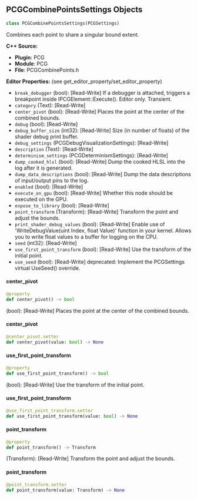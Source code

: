 ## PCGCombinePointsSettings Objects

```python
class PCGCombinePointsSettings(PCGSettings)
```

Combines each point to share a singular bound extent.

**C++ Source:**

- **Plugin**: PCG
- **Module**: PCG
- **File**: PCGCombinePoints.h

**Editor Properties:** (see get_editor_property/set_editor_property)

- ``break_debugger`` (bool):  [Read-Write] If a debugger is attached, triggers a breakpoint inside IPCGElement::Execute(). Editor only. Transient.
- ``category`` (Text):  [Read-Write]
- ``center_pivot`` (bool):  [Read-Write] Places the point at the center of the combined bounds.
- ``debug`` (bool):  [Read-Write]
- ``debug_buffer_size`` (int32):  [Read-Write] Size (in number of floats) of the shader debug print buffer.
- ``debug_settings`` (PCGDebugVisualizationSettings):  [Read-Write]
- ``description`` (Text):  [Read-Write]
- ``determinism_settings`` (PCGDeterminismSettings):  [Read-Write]
- ``dump_cooked_hlsl`` (bool):  [Read-Write] Dump the cooked HLSL into the log after it is generated.
- ``dump_data_descriptions`` (bool):  [Read-Write] Dump the data descriptions of input/output pins to the log.
- ``enabled`` (bool):  [Read-Write]
- ``execute_on_gpu`` (bool):  [Read-Write] Whether this node should be executed on the GPU.
- ``expose_to_library`` (bool):  [Read-Write]
- ``point_transform`` (Transform):  [Read-Write] Transform the point and adjust the bounds.
- ``print_shader_debug_values`` (bool):  [Read-Write] Enable use of 'WriteDebugValue(uint Index, float Value)' function in your kernel. Allows you to write float values to a buffer for logging on the CPU.
- ``seed`` (int32):  [Read-Write]
- ``use_first_point_transform`` (bool):  [Read-Write] Use the transform of the initial point.
- ``use_seed`` (bool):  [Read-Write]
  deprecated: Implement the PCGSettings virtual UseSeed() override.

<a id="unreal.PCGCombinePointsSettings.center_pivot"></a>

#### center_pivot

```python
@property
def center_pivot() -> bool
```

(bool):  [Read-Write] Places the point at the center of the combined bounds.

<a id="unreal.PCGCombinePointsSettings.center_pivot"></a>

#### center_pivot

```python
@center_pivot.setter
def center_pivot(value: bool) -> None
```

<a id="unreal.PCGCombinePointsSettings.use_first_point_transform"></a>

#### use_first_point_transform

```python
@property
def use_first_point_transform() -> bool
```

(bool):  [Read-Write] Use the transform of the initial point.

<a id="unreal.PCGCombinePointsSettings.use_first_point_transform"></a>

#### use_first_point_transform

```python
@use_first_point_transform.setter
def use_first_point_transform(value: bool) -> None
```

<a id="unreal.PCGCombinePointsSettings.point_transform"></a>

#### point_transform

```python
@property
def point_transform() -> Transform
```

(Transform):  [Read-Write] Transform the point and adjust the bounds.

<a id="unreal.PCGCombinePointsSettings.point_transform"></a>

#### point_transform

```python
@point_transform.setter
def point_transform(value: Transform) -> None
```

<a id="unreal.PCGConvexHull2DSettings"></a>